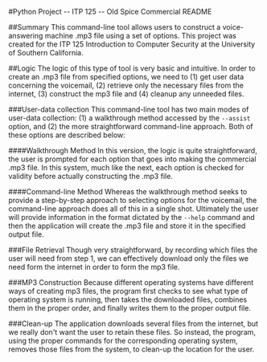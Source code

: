 #Python Project -- ITP 125 -- Old Spice Commercial README

##Summary
This command-line tool allows users to construct a voice-answering machine .mp3 file using a set of options. This project was created for the ITP 125 Introduction to Computer Security at the University of Southern California.

##Logic
The logic of this type of tool is very basic and intuitive. In order to create an .mp3 file from specified options, we need to (1) get user data concerning the voicemail, (2) retrieve only the necessary files from the internet, (3) construct the mp3 file and (4) cleanup any unneeded files.

###User-data collection
This command-line tool has two main modes of user-data collection: (1) a walkthrough method accessed by the ```--assist``` option, and (2) the more straightforward command-line approach. Both of these options are described below:

####Walkthrough Method
In this version, the logic is quite straightforward, the user is prompted for each option that goes into making the commercial .mp3 file. In this system, much like the next, each option is checked for validity before actually constructing the .mp3 file.

####Command-line Method
Whereas the walkthrough method seeks to provide a step-by-step approach to selecting options for the voicemail, the command-line approach does all of this in a single shot. Ultimately the user will provide information in the format dictated by the ```--help``` command and then the application will create the .mp3 file and store it in the specified output file.

###File Retrieval
Though very straightforward, by recording which files the user will need from step 1, we can effectively download only the files we need form the internet in order to form the mp3 file.

###MP3 Construction
Because different operating systems have different ways of creating mp3 files, the program first checks to see what type of operating system is running, then takes the downloaded files, combines them in the proper order, and finally writes them to the proper output file. 

###Clean-up
The application downloads several files from the internet, but we really don't want the user to retain these files. So instead, the program, using the proper commands for the corresponding operating system, removes those files from the system, to clean-up the location for the user. 

